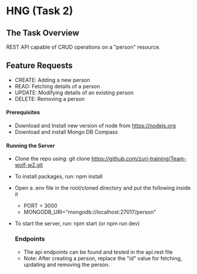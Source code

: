 # HNG (Task 2)

## The Task Overview

REST API capable of CRUD operations on a "person" resource.

## Feature Requests

- CREATE: Adding a new person
- READ: Fetching details of a person
- UPDATE: Modifying details of an existing person
- DELETE: Removing a person

#### Prerequisites

- Download and Install new version of node from https://nodejs.org
- Download and install Mongo DB Compass

#### Running the Server

- Clone the repo using: git clone https://github.com/zuri-training/Team-wolf-w2.git
- To install packages, run: npm install
- Open a .env file in the root/cloned directory and put the following inside it
  - PORT = 3000
  - MONGODB_URI="mongodb://localhost:27017/person"
- To start the server, run: npm start (or npm run dev)

  ### Endpoints

  - The api endpoints can be found and tested in the api.rest file
  - Note: After creating a person, replace the "id" value for fetching, updating and removing the person.
